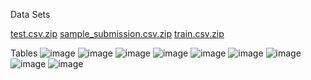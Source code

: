 Data Sets

[test.csv.zip](https://github.com/turkan-risvan/ekoagropython/files/15442445/test.csv.zip)
[sample_submission.csv.zip](https://github.com/turkan-risvan/ekoagropython/files/15442449/sample_submission.csv.zip)
[train.csv.zip](https://github.com/turkan-risvan/ekoagropython/files/15442446/train.csv.zip)

Tables
![image](https://github.com/turkan-risvan/ekoagropython/assets/78659151/548329b0-2847-4579-b1c2-c9c3968dfc12)
![image](https://github.com/turkan-risvan/ekoagropython/assets/78659151/333f2bd5-4e70-4288-af86-8c0e5f8bc357)
![image](https://github.com/turkan-risvan/ekoagropython/assets/78659151/c0e925f0-ed10-449c-b0de-e385e888e401)
![image](https://github.com/turkan-risvan/ekoagropython/assets/78659151/34b2c47a-72ae-43ef-8e7c-5fdcc7537552)
![image](https://github.com/turkan-risvan/ekoagropython/assets/78659151/5e66aa55-a381-48fe-b801-f5da0c918a7a)
![image](https://github.com/turkan-risvan/ekoagropython/assets/78659151/deede749-82e9-48d7-a7aa-3cc5f1584e12)
![image](https://github.com/turkan-risvan/ekoagropython/assets/78659151/dca55fc0-1dbf-4959-bd16-7c7c5c759281)
![image](https://github.com/turkan-risvan/ekoagropython/assets/78659151/55b1f240-b9cb-42ef-9391-a384ecfa615c)
![image](https://github.com/turkan-risvan/ekoagropython/assets/78659151/574783e1-8f3a-49ce-b461-8441da39ba76)



